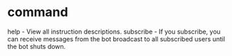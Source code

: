 # command

help - View all instruction descriptions.
subscribe - If you subscribe, you can receive messages from the bot broadcast to all subscribed users until the bot shuts down.